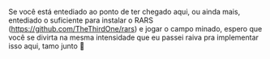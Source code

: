 Se você está entediado ao ponto de ter chegado aqui, ou ainda mais, entediado o suficiente para instalar o RARS (https://github.com/TheThirdOne/rars) e jogar o campo minado, espero que você se divirta na mesma intensidade que eu passei raiva pra implementar isso aqui, tamo junto 🤟
